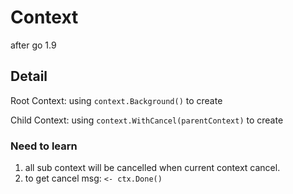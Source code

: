 # Context

after go 1.9

## Detail

Root Context: using `context.Background()` to create

Child Context: using `context.WithCancel(parentContext)` to create

### Need to learn

1. all sub context will be cancelled when current context cancel.
2. to get cancel msg: `<- ctx.Done()`
